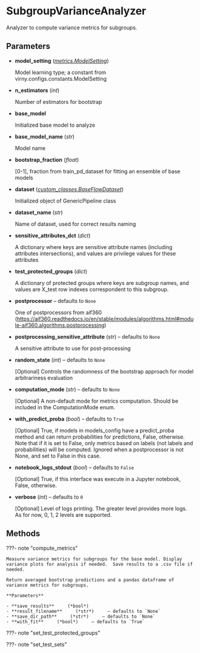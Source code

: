 # SubgroupVarianceAnalyzer

Analyzer to compute variance metrics for subgroups.



## Parameters

- **model_setting** (*[metrics.ModelSetting](../../metrics/ModelSetting)*)

    Model learning type; a constant from virny.configs.constants.ModelSetting

- **n_estimators** (*int*)

    Number of estimators for bootstrap

- **base_model**

    Initialized base model to analyze

- **base_model_name** (*str*)

    Model name

- **bootstrap_fraction** (*float*)

    [0-1], fraction from train_pd_dataset for fitting an ensemble of base models

- **dataset** (*[custom_classes.BaseFlowDataset](../../custom_classes/BaseFlowDataset)*)

    Initialized object of GenericPipeline class

- **dataset_name** (*str*)

    Name of dataset, used for correct results naming

- **sensitive_attributes_dct** (*dict*)

    A dictionary where keys are sensitive attribute names (including attributes intersections),  and values are privilege values for these attributes

- **test_protected_groups** (*dict*)

    A dictionary of protected groups where keys are subgroup names,  and values are X_test row indexes correspondent to this subgroup.

- **postprocessor** – defaults to `None`

    One of postprocessors from aif360 (https://aif360.readthedocs.io/en/stable/modules/algorithms.html#module-aif360.algorithms.postprocessing)

- **postprocessing_sensitive_attribute** (*str*) – defaults to `None`

    A sensitive attribute to use for post-processing

- **random_state** (*int*) – defaults to `None`

    [Optional] Controls the randomness of the bootstrap approach for model arbitrariness evaluation

- **computation_mode** (*str*) – defaults to `None`

    [Optional] A non-default mode for metrics computation. Should be included in the ComputationMode enum.

- **with_predict_proba** (*bool*) – defaults to `True`

    [Optional] True, if models in models_config have a predict_proba method and can return probabilities for predictions,  False, otherwise. Note that if it is set to False, only metrics based on labels (not labels and probabilities) will be computed.  Ignored when a postprocessor is not None, and set to False in this case.

- **notebook_logs_stdout** (*bool*) – defaults to `False`

    [Optional] True, if this interface was execute in a Jupyter notebook,  False, otherwise.

- **verbose** (*int*) – defaults to `0`

    [Optional] Level of logs printing. The greater level provides more logs.  As for now, 0, 1, 2 levels are supported.




## Methods

???- note "compute_metrics"

    Measure variance metrics for subgroups for the base model. Display variance plots for analysis if needed.  Save results to a .csv file if needed.

    Return averaged bootstrap predictions and a pandas dataframe of variance metrics for subgroups.

    **Parameters**

    - **save_results**     (*bool*)    
    - **result_filename**     (*str*)     – defaults to `None`    
    - **save_dir_path**     (*str*)     – defaults to `None`    
    - **with_fit**     (*bool*)     – defaults to `True`    
    
???- note "set_test_protected_groups"

???- note "set_test_sets"

